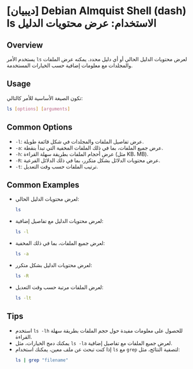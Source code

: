 # [ديبيان] Debian Almquist Shell (dash) ls الاستخدام: عرض محتويات الدليل

## Overview
يستخدم الأمر `ls` لعرض محتويات الدليل الحالي أو أي دليل محدد. يمكنه عرض الملفات والمجلدات مع معلومات إضافية حسب الخيارات المستخدمة.

## Usage
تكون الصيغة الأساسية للأمر كالتالي:

```bash
ls [options] [arguments]
```

## Common Options
- `-l`: عرض تفاصيل الملفات والمجلدات في شكل قائمة طويلة.
- `-a`: عرض جميع الملفات، بما في ذلك الملفات المخفية التي تبدأ بنقطة.
- `-h`: عرض أحجام الملفات بطريقة سهلة القراءة (مثل KB، MB).
- `-R`: عرض محتويات الدلائل بشكل متكرر، بما في ذلك الدلائل الفرعية.
- `-t`: ترتيب الملفات حسب وقت التعديل.

## Common Examples
- لعرض محتويات الدليل الحالي:
  ```bash
  ls
  ```

- لعرض محتويات الدليل مع تفاصيل إضافية:
  ```bash
  ls -l
  ```

- لعرض جميع الملفات، بما في ذلك المخفية:
  ```bash
  ls -a
  ```

- لعرض محتويات الدليل بشكل متكرر:
  ```bash
  ls -R
  ```

- لعرض الملفات مرتبة حسب وقت التعديل:
  ```bash
  ls -lt
  ```

## Tips
- استخدم `ls -lh` للحصول على معلومات مفيدة حول حجم الملفات بطريقة سهلة القراءة.
- يمكنك دمج الخيارات، مثل `ls -la` لعرض جميع الملفات مع تفاصيل إضافية.
- إذا كنت تبحث عن ملف معين، يمكنك استخدام `ls` مع `grep` لتصفية النتائج، مثل:
  ```bash
  ls | grep "filename"
  ```